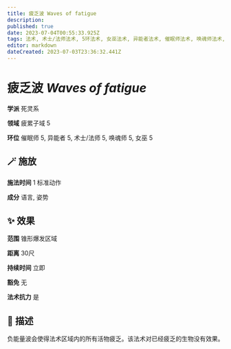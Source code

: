 ```yaml
---
title: 疲乏波 Waves of fatigue
description: 
published: true
date: 2023-07-04T00:55:33.925Z
tags: 法术, 术士/法师法术, 5环法术, 女巫法术, 异能者法术, 催眠师法术, 唤魂师法术, 死灵系, 疲累子域
editor: markdown
dateCreated: 2023-07-03T23:36:32.441Z
---
```


# **疲乏波** *Waves of fatigue*

**学派** 死灵系 

**领域** 疲累子域 5

**环位** 催眠师 5, 异能者 5, 术士/法师 5, 唤魂师 5, 女巫 5

## 🪄 施放

**施法时间** 1 标准动作

**成分** 语言, 姿势

## ✨ 效果  

**范围** 锥形爆发区域

**距离** 30尺  

**持续时间** 立即 

**豁免** 无

**法术抗力** 是

## 📖 描述

负能量波会使得法术区域内的所有活物疲乏。该法术对已经疲乏的生物没有效果。
    